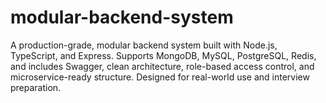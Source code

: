 # modular-backend-system
A production-grade, modular backend system built with Node.js, TypeScript, and Express. Supports MongoDB, MySQL, PostgreSQL, Redis, and includes Swagger, clean architecture, role-based access control, and microservice-ready structure. Designed for real-world use and interview preparation.

